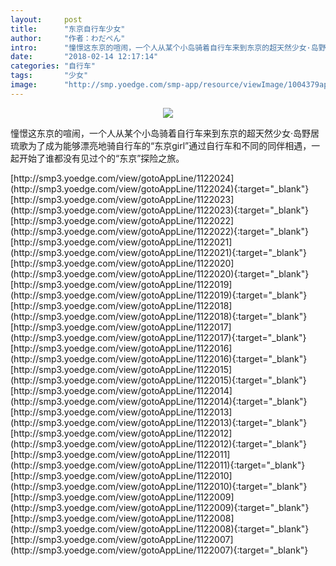 ```yaml
---
layout:     post
title:      "东京自行车少女"
author:     "作者：わだぺん"
intro:      "憧憬这东京的喧闹，一个人从某个小岛骑着自行车来到东京的超天然少女·岛野居琉歌为了成为能够漂亮地骑自行车的“东京girl”通过自行车和不同的同伴相遇，一起开始了谁都没有见过个的“东京”探险之旅。"
date:       "2018-02-14 12:17:14"
categories: "自行车"
tags:       "少女"
image:      "http://smp.yoedge.com/smp-app/resource/viewImage/1004379appline.png"
---
```

<div style="text-align: center">
<p><img src="http://smp.yoedge.com/smp-app/resource/viewImage/1004379appline.png"/></p>
</div>
<p class="post-meta">
<span>憧憬这东京的喧闹，一个人从某个小岛骑着自行车来到东京的超天然少女·岛野居琉歌为了成为能够漂亮地骑自行车的“东京girl”通过自行车和不同的同伴相遇，一起开始了谁都没有见过个的“东京”探险之旅。</span>
</p>
[http://smp3.yoedge.com/view/gotoAppLine/1122024](http://smp3.yoedge.com/view/gotoAppLine/1122024){:target="_blank"}
[http://smp3.yoedge.com/view/gotoAppLine/1122023](http://smp3.yoedge.com/view/gotoAppLine/1122023){:target="_blank"}
[http://smp3.yoedge.com/view/gotoAppLine/1122022](http://smp3.yoedge.com/view/gotoAppLine/1122022){:target="_blank"}
[http://smp3.yoedge.com/view/gotoAppLine/1122021](http://smp3.yoedge.com/view/gotoAppLine/1122021){:target="_blank"}
[http://smp3.yoedge.com/view/gotoAppLine/1122020](http://smp3.yoedge.com/view/gotoAppLine/1122020){:target="_blank"}
[http://smp3.yoedge.com/view/gotoAppLine/1122019](http://smp3.yoedge.com/view/gotoAppLine/1122019){:target="_blank"}
[http://smp3.yoedge.com/view/gotoAppLine/1122018](http://smp3.yoedge.com/view/gotoAppLine/1122018){:target="_blank"}
[http://smp3.yoedge.com/view/gotoAppLine/1122017](http://smp3.yoedge.com/view/gotoAppLine/1122017){:target="_blank"}
[http://smp3.yoedge.com/view/gotoAppLine/1122016](http://smp3.yoedge.com/view/gotoAppLine/1122016){:target="_blank"}
[http://smp3.yoedge.com/view/gotoAppLine/1122015](http://smp3.yoedge.com/view/gotoAppLine/1122015){:target="_blank"}
[http://smp3.yoedge.com/view/gotoAppLine/1122014](http://smp3.yoedge.com/view/gotoAppLine/1122014){:target="_blank"}
[http://smp3.yoedge.com/view/gotoAppLine/1122013](http://smp3.yoedge.com/view/gotoAppLine/1122013){:target="_blank"}
[http://smp3.yoedge.com/view/gotoAppLine/1122012](http://smp3.yoedge.com/view/gotoAppLine/1122012){:target="_blank"}
[http://smp3.yoedge.com/view/gotoAppLine/1122011](http://smp3.yoedge.com/view/gotoAppLine/1122011){:target="_blank"}
[http://smp3.yoedge.com/view/gotoAppLine/1122010](http://smp3.yoedge.com/view/gotoAppLine/1122010){:target="_blank"}
[http://smp3.yoedge.com/view/gotoAppLine/1122009](http://smp3.yoedge.com/view/gotoAppLine/1122009){:target="_blank"}
[http://smp3.yoedge.com/view/gotoAppLine/1122008](http://smp3.yoedge.com/view/gotoAppLine/1122008){:target="_blank"}
[http://smp3.yoedge.com/view/gotoAppLine/1122007](http://smp3.yoedge.com/view/gotoAppLine/1122007){:target="_blank"}


